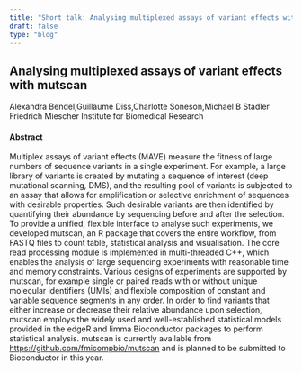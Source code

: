 ```yaml
---
title: "Short talk: Analysing multiplexed assays of variant effects with mutscan"
draft: false
type: "blog"
---
```


## Analysing multiplexed assays of variant effects with mutscan
Alexandra Bendel,Guillaume Diss,Charlotte Soneson,Michael B Stadler	
Friedrich Miescher Institute for Biomedical Research	

#### Abstract

Multiplex assays of variant effects (MAVE) measure the fitness of large numbers of sequence variants in a single experiment. For example, a large library of variants is created by mutating a sequence of interest (deep mutational scanning, DMS), and the resulting pool of variants is subjected to an assay that allows for amplification or selective enrichment of sequences with desirable properties. Such desirable variants are then identified by quantifying their abundance by sequencing before and after the selection. To provide a unified, flexible interface to analyse such experiments, we developed mutscan, an R package that covers the entire workflow, from FASTQ files to count table, statistical analysis and visualisation. The core read processing module is implemented in multi-threaded C++, which enables the analysis of large sequencing experiments with reasonable time and memory constraints. Various designs of experiments are supported by mutscan, for example single or paired reads with or without unique molecular identifiers (UMIs) and flexible composition of constant and variable sequence segments in any order. In order to find variants that either increase or decrease their relative abundance upon selection, mutscan employs the widely used and well-established statistical models provided in the edgeR and limma Bioconductor packages to perform statistical analysis. mutscan is currently available from https://github.com/fmicompbio/mutscan and is planned to be submitted to Bioconductor in this year.
